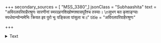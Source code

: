 +++
secondary_sources = [ "MSS_3380",]
jsonClass = "Subhaashita"
text = "अविरलपरिवाहैरश्रुणः सारणीनां स्मरदहनशिखोष्णश्वासपूरैश्च तस्याः।  \nसुभग बत कृशाङ्ग्याः स्पर्धयान्योन्यमेभिः क्रियत इव पुरो भूः पङ्किला पांसुला च॥"
title = "अविरलपरिवाहैरश्रुणः"

+++

<details><summary>Text</summary>

अविरलपरिवाहैरश्रुणः सारणीनां स्मरदहनशिखोष्णश्वासपूरैश्च तस्याः।  
सुभग बत कृशाङ्ग्याः स्पर्धयान्योन्यमेभिः क्रियत इव पुरो भूः पङ्किला पांसुला च॥
</details>
